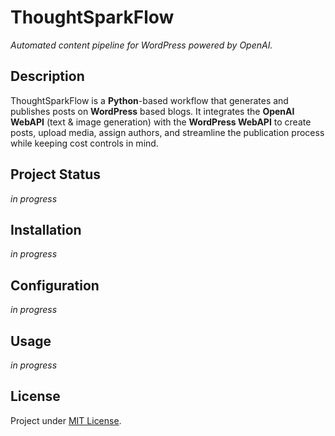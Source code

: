 # ThoughtSparkFlow

*Automated content pipeline for WordPress powered by OpenAI.*

## Description

ThoughtSparkFlow is a **Python**-based workflow that generates and publishes posts on **WordPress** based blogs. It integrates the **OpenAI WebAPI** (text & image generation) with the **WordPress WebAPI** to create posts, upload media, assign authors, and streamline the publication process while keeping cost controls in mind.

## Project Status

*in progress*

## Installation

*in progress*

## Configuration

*in progress*

## Usage

*in progress*

## License

Project under [MIT License](LICENCE.md).
